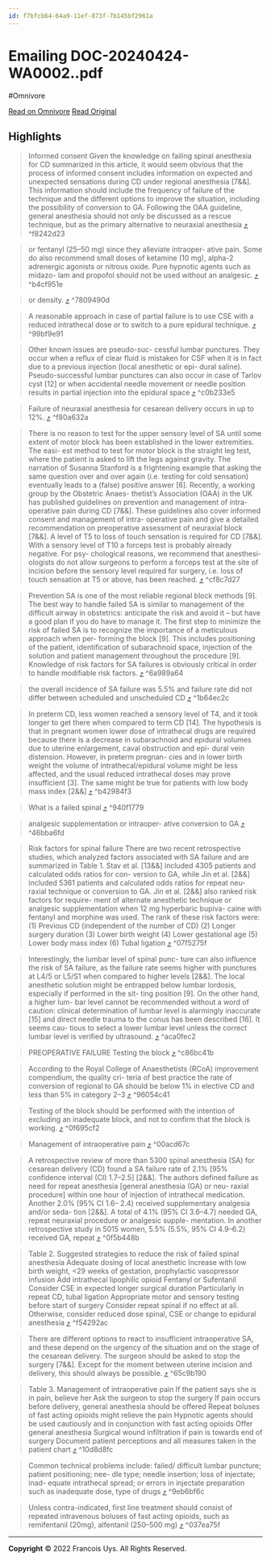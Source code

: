 ```yaml
---
id: f7bfcb64-64a9-11ef-873f-7b145bf2961a
---
```


# Emailing DOC-20240424-WA0002..pdf
#Omnivore

[Read on Omnivore](https://omnivore.app/me/emailing-doc-20240424-wa-0002-pdf-191954be26f)
[Read Original](https://omnivore.app/attachments/u/e1db1d7a-9959-41b3-a3d0-213c35dd0126/attachment.pdf)

## Highlights

> Informed consent
> Given the knowledge on failing spinal anesthesia
> for CD summarized in this article, it would seem
> obvious that the process of informed consent
> includes information on expected and unexpected
> sensations during CD under regional anesthesia
> [7&&]. This information should include the frequency
> of failure of the technique and the different options
> to improve the situation, including the possibility of
> conversion to GA. Following the OAA guideline,
> general anesthesia should not only be discussed as
> a rescue technique, but as the primary alternative to
> neuraxial anesthesia [⤴️](https://omnivore.app/me/emailing-doc-20240424-wa-0002-pdf-191954be26f#f8242d23-35c0-4b4f-941d-d1061a644e1b)  ^f8242d23

> or fentanyl (25–50 mg) since they alleviate intraoper-
> ative pain. Some do also recommend small doses of
> ketamine (10 mg), alpha-2 adrenergic agonists or
> nitrous oxide. Pure hypnotic agents such as midazo-
> lam and propofol should not be used without an
> analgesic. [⤴️](https://omnivore.app/me/emailing-doc-20240424-wa-0002-pdf-191954be26f#b4cf951e-78f1-4620-9343-7cff811c8271)  ^b4cf951e

> or density.  [⤴️](https://omnivore.app/me/emailing-doc-20240424-wa-0002-pdf-191954be26f#7809490d-674f-44cc-b94d-4d6c7f8bb028)  ^7809490d

> A reasonable approach in
> case of partial failure is to use CSE with a reduced
> intrathecal dose or to switch to a pure epidural
> technique. [⤴️](https://omnivore.app/me/emailing-doc-20240424-wa-0002-pdf-191954be26f#99bf9e91-b6e2-459a-951f-e2dd20e3208e)  ^99bf9e91

> Other known issues are pseudo-suc-
> cessful lumbar punctures. They occur when a reflux
> of clear fluid is mistaken for CSF when it is in fact
> due to a previous injection (local anesthetic or epi-
> dural saline). Pseudo-successful lumbar punctures
> can also occur in case of Tarlov cyst [12] or when
> accidental needle movement or needle position
> results in partial injection into the epidural space [⤴️](https://omnivore.app/me/emailing-doc-20240424-wa-0002-pdf-191954be26f#c0b233e5-1022-4a3f-9216-142b5aee3b01)  ^c0b233e5

> Failure of neuraxial anesthesia for cesarean delivery
> occurs in up to 12%. [⤴️](https://omnivore.app/me/emailing-doc-20240424-wa-0002-pdf-191954be26f#f80a632a-38ae-447c-803b-34e393fbfd3e)  ^f80a632a

> There is no reason to test for the upper sensory
> level of SA until some extent of motor block has
> been established in the lower extremities. The easi-
> est method to test for motor block is the straight leg
> test, where the patient is asked to lift the legs against
> gravity. The narration of Susanna Stanford is a
> frightening example that asking the same question
> over and over again (i.e. testing for cold sensation)
> eventually leads to a (false) positive answer [6].
> Recently, a working group by the Obstetric Anaes-
> thetist’s Association (OAA) in the UK has published
> guidelines on prevention and management of intra-
> operative pain during CD [7&&]. These guidelines also
> cover informed consent and management of intra-
> operative pain and give a detailed recommendation
> on preoperative assessment of neuraxial block [7&&].
> A level of T5 to loss of touch sensation is
> required for CD [7&&]. With a sensory level of T10
> a forceps test is probably already negative. For psy-
> chological reasons, we recommend that anesthesi-
> ologists do not allow surgeons to perform a forceps
> test at the site of incision before the sensory level
> required for surgery, i.e. loss of touch sensation at T5
> or above, has been reached. [⤴️](https://omnivore.app/me/emailing-doc-20240424-wa-0002-pdf-191954be26f#cf8c7d27-92d0-4f0a-9923-6b5892e73169)  ^cf8c7d27

> Prevention
> SA is one of the most reliable regional block methods
> [9]. The best way to handle failed SA is similar to
> management of the difficult airway in obstetrics:
> anticipate the risk and avoid it – but have a good
> plan if you do have to manage it. The first step to
> minimize the risk of failed SA is to recognize the
> importance of a meticulous approach when per-
> forming the block [9]. This includes positioning of
> the patient, identification of subarachnoid space,
> injection of the solution and patient management
> throughout the procedure [9].
> Knowledge of risk factors for SA failures is
> obviously critical in order to handle modifiable risk
> factors. [⤴️](https://omnivore.app/me/emailing-doc-20240424-wa-0002-pdf-191954be26f#6a989a64-7a3e-4c4e-9755-b5b51ae26480)  ^6a989a64

> the overall incidence of SA failure was 5.5% and
> failure rate did not differ between scheduled and
> unscheduled CD [⤴️](https://omnivore.app/me/emailing-doc-20240424-wa-0002-pdf-191954be26f#1b64ec2c-10a0-469c-9515-eac4c41e957b)  ^1b64ec2c

> In preterm
> CD, less women reached a sensory level of T4, and it
> took longer to get there when compared to term CD
> [14]. The hypothesis is that in pregnant women lower
> dose of intrathecal drugs are required because there is
> a decrease in subarachnoid and epidural volumes due
> to uterine enlargement, caval obstruction and epi-
> dural vein distension. However, in preterm pregnan-
> cies and in lower birth weight the volume of
> intrathecal/epidural volume might be less affected,
> and the usual reduced intrathecal doses may prove
> insufficient [3]. The same might be true for patients
> with low body mass index [2&&] [⤴️](https://omnivore.app/me/emailing-doc-20240424-wa-0002-pdf-191954be26f#b42984f3-d2fe-4dbd-bd53-66ccb05f35dc)  ^b42984f3

> What is a failed spinal [⤴️](https://omnivore.app/me/emailing-doc-20240424-wa-0002-pdf-191954be26f#940f1779-21ea-4940-aeae-fe539435e7e0)  ^940f1779

> analgesic supplementation or intraoper-
> ative conversion to GA  [⤴️](https://omnivore.app/me/emailing-doc-20240424-wa-0002-pdf-191954be26f#46bba6fd-6395-488b-896e-fa085227bc02)  ^46bba6fd

> Risk factors for spinal failure
> There are two recent retrospective studies, which
> analyzed factors associated with SA failure and are
> summarized in Table 1. Stav et al. [13&&] included
> 4305 patients and calculated odds ratios for con-
> version to GA, while Jin et al. [2&&] included 5361
> patients and calculated odds ratios for repeat neu-
> raxial technique or conversion to GA.
> Jin et al. [2&&] also ranked risk factors for require-
> ment of alternate anesthetic technique or analgesic
> supplementation when 12 mg hyperbaric bupiva-
> caine with fentanyl and morphine was used. The
> rank of these risk factors were:
> (1) Previous CD (independent of the number of CD)
> (2) Longer surgery duration
> (3) Lower birth weight
> (4) Lower gestational age
> (5) Lower body mass index
> (6) Tubal ligation [⤴️](https://omnivore.app/me/emailing-doc-20240424-wa-0002-pdf-191954be26f#07f5275f-b461-4287-8fd9-766875c339bd)  ^07f5275f

> Interestingly, the lumbar level of spinal punc-
> ture can also influence the risk of SA failure, as the
> failure rate seems higher with punctures at L4/5 or
> L5/S1 when compared to higher levels [2&&]. The
> local anesthetic solution might be entrapped below
> lumbar lordosis, especially if performed in the sit-
> ting position [9]. On the other hand, a higher lum-
> bar level cannot be recommended without a word of
> caution: clinical determination of lumbar level is
> alarmingly inaccurate [15] and direct needle trauma
> to the conus has been described [16]. It seems cau-
> tious to select a lower lumbar level unless the correct
> lumbar level is verified by ultrasound. [⤴️](https://omnivore.app/me/emailing-doc-20240424-wa-0002-pdf-191954be26f#aca0fec2-0c88-4252-8313-2f95d9803296)  ^aca0fec2

> PREOPERATIVE FAILURE
> Testing the block [⤴️](https://omnivore.app/me/emailing-doc-20240424-wa-0002-pdf-191954be26f#c86bc41b-6802-4590-b38a-d9939b494bd3)  ^c86bc41b

> According to the Royal College of Anaesthetists
> (RCoA) improvement compendium, the quality cri-
> teria of best practice the rate of conversion of
> regional to GA should be below 1% in elective CD
> and less than 5% in category 2–3  [⤴️](https://omnivore.app/me/emailing-doc-20240424-wa-0002-pdf-191954be26f#96054c41-ad33-4f4f-a71d-38001b2383e3)  ^96054c41

> Testing of the block should be performed with the
> intention of excluding an inadequate block, and not
> to confirm that the block is working.  [⤴️](https://omnivore.app/me/emailing-doc-20240424-wa-0002-pdf-191954be26f#0f695cf2-ff3a-477b-952c-b3332d9a371c)  ^0f695cf2

> Management of intraoperative pain [⤴️](https://omnivore.app/me/emailing-doc-20240424-wa-0002-pdf-191954be26f#00acd67c-0dda-4732-b41e-e061e4ad31e7)  ^00acd67c

> A retrospective review of more than 5300 spinal
> anesthesia (SA) for cesarean delivery (CD) found a SA
> failure rate of 2.1% [95% confidence interval (CI)
> 1.7–2.5] [2&&]. The authors defined failure as need for
> repeat anesthesia [general anesthesia (GA) or neu-
> raxial procedure] within one hour of injection of
> intrathecal medication. Another 2.0% (95% CI 1.6–
> 2.4) received supplementary analgesia and/or seda-
> tion [2&&]. A total of 4.1% (95% CI 3.6–4.7) needed
> GA, repeat neuraxial procedure or analgesic supple-
> mentation. In another retrospective study in 5015
> women, 5.5% (5.5%, 95% CI 4.9–6.2) received GA,
> repeat [⤴️](https://omnivore.app/me/emailing-doc-20240424-wa-0002-pdf-191954be26f#0f5b448b-d4df-48f7-9d4d-8288f425c627)  ^0f5b448b

> Table 2. Suggested strategies to reduce the risk of failed
> spinal anesthesia
> Adequate dosing of local
> anesthetic
> Increase with low birth weight,
> <29 weeks of gestation,
> prophylactic vasopressor
> infusion
> Add intrathecal lipophilic
> opioid
> Fentanyl or Sufentanil
> Consider CSE in expected
> longer surgical duration
> Particularly in repeat CD, tubal
> ligation
> Appropriate motor and
> sensory testing before
> start of surgery
> Consider repeat spinal if no effect
> at all. Otherwise, consider
> reduced dose spinal, CSE or
> change to epidural anesthesia [⤴️](https://omnivore.app/me/emailing-doc-20240424-wa-0002-pdf-191954be26f#f54292ac-d8d9-48d5-a3a3-d2d470194fe3)  ^f54292ac

> There are different options to react to
> insufficient intraoperative SA, and these depend on
> the urgency of the situation and on the stage of the
> cesarean delivery. The surgeon should be asked to
> stop the surgery [7&&]. Except for the moment
> between uterine incision and delivery, this should
> always be possible.  [⤴️](https://omnivore.app/me/emailing-doc-20240424-wa-0002-pdf-191954be26f#65c9b190-c04c-4d2e-8c60-e589bb8fadaf)  ^65c9b190

> Table 3. Management of intraoperative pain
> If the patient says she is in pain, believe her
> Ask the surgeon to stop the surgery
> If pain occurs before delivery, general anesthesia should be
> offered
> Repeat boluses of fast acting opioids might relieve the pain
> Hypnotic agents should be used cautiously and in conjunction with
> fast acting opioids
> Offer general anesthesia
> Surgical wound infiltration if pain is towards end of surgery
> Document patient perceptions and all measures taken in the patient
> chart [⤴️](https://omnivore.app/me/emailing-doc-20240424-wa-0002-pdf-191954be26f#10d8d8fc-a62b-4a99-8c62-0d79b0f6ea2b)  ^10d8d8fc

> Common technical problems include: failed/
> difficult lumbar puncture; patient positioning; nee-
> dle type; needle insertion; loss of injectate; inad-
> equate intrathecal spread; or errors in injectate
> preparation such as inadequate dose, type of drugs [⤴️](https://omnivore.app/me/emailing-doc-20240424-wa-0002-pdf-191954be26f#9eb6bf6c-e1f5-48c8-8169-6232248dfe6c)  ^9eb6bf6c

> Unless
> contra-indicated, first line treatment should consist
> of repeated intravenous boluses of fast acting opioids,
> such as remifentanil (20mg), alfentanil (250–500 mg) [⤴️](https://omnivore.app/me/emailing-doc-20240424-wa-0002-pdf-191954be26f#037ea75f-441c-4e10-beb2-e189eb3f73dd)  ^037ea75f



---

**Copyright**
© 2022 Francois Uys. All Rights Reserved.
